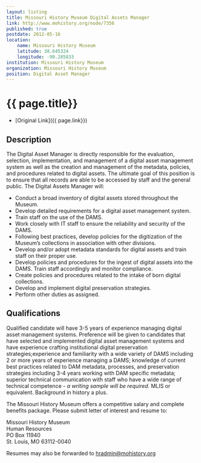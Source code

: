 ```yaml
---
layout: listing
title: Missouri History Museum Digital Assets Manager
link: http://www.mohistory.org/node/7356
published: true
postdate: 2012-05-16
location:
	name: Missouri History Museum
	latitude: 38.645324
	longitude: -90.285833
institution: Missouri History Museum
organization: Missouri History Museum
position: Digital Asset Manager
---
```



# {{ page.title}}

* [Original Link]({{ page.link}})

## Description
The Digital Asset Manager is directly responsible for the evaluation, selection, implementation, and management of a digital asset management system as well as the creation and management of the metadata, policies, and procedures related to digital assets. The ultimate goal of this position is to ensure that all records are able to be accessed by staff and the general public.  The Digital Assets Manager will:

*  Conduct a broad inventory of digital assets stored throughout the Museum.
*  Develop detailed requirements for a digital asset management system.
*  Train staff on the use of the DAMS.
*  Work closely with IT staff to ensure the reliability and security of the DAMS.
*  Following best practices, develop policies for the digitization of the Museum’s collections in association with other divisions.
*  Develop and/or adopt metadata standards for digital assets and train staff on their proper use.
*  Develop policies and procedures for the ingest of digital assets into the DAMS.  Train staff accordingly and monitor compliance.
*  Create policies and procedures related to the intake of born digital collections.
*  Develop and implement digital preservation strategies. 
*  Perform other duties as assigned. 

## Qualifications
Qualified candidate will have 3-5 years of experience managing digital asset management systems.  Preference will be given to candidates that have selected and implemented digital asset management systems and have experience crafting institutional digital preservation strategies;experience and familiarity with a wide variety of DAMS including 2 or more years of experience managing a DAMS; knowledge of current best practices related to DAM metadata, processes, and preservation strategies including 3-4 years working with DAM specific metadata; superior technical communication with staff who have a wide range of technical competence - *a writing sample will be required.* MLIS or equivalent.  Background in history a plus. 

The Missouri History Museum offers a competitive salary and complete benefits package.  Please submit letter of interest and resume to:

Missouri History Museum  
Human Resources  
PO Box 11940  
St. Louis, MO 63112-0040  

 Resumes may also be forwarded to <hradmin@mohistory.org>